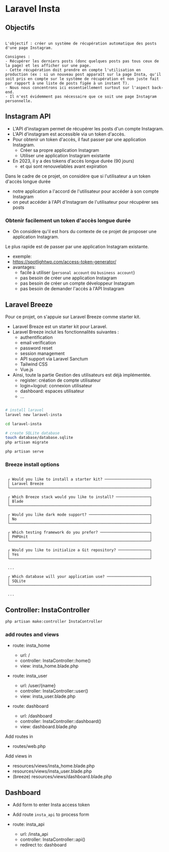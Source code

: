 # Laravel Insta

## Objectifs

```

L'objectif : créer un système de récupération automatique des posts d'une page Instagram. 

Consignes : 
- Récupérer les derniers posts (donc quelques posts pas tous ceux de la page) et les afficher sur une page. 
- Cette récupération doit prendre en compte l'utilisation en production (ex : si un nouveau post apparaît sur la page Insta, qu'il soit pris en compte sur le système de récupération et non juste fait par rapport à une liste de posts figée à un instant T). 
- Nous nous concentrons ici essentiellement surtout sur l'aspect back-end.
- Il n'est évidemment pas nécessaire que ce soit une page Instagram personnelle.

```

## Instagram API

* L'API d'instagram permet de récupérer les posts d'un compte Instagram.
* L'API d'instagram est accessible via un token d'accès.
* Pour obtenir un token d'accès, il faut passer par une application Instagram.
  * Créer sa propre application Instagram
  * Utiliser une application Instagram existante
* En 2023, il y a des tokens d'accès longue durée (90 jours)
  * et qui sont renouvelables avant expiration

Dans le cadre de ce projet, on considère que si l'utilisateur a un token d'accès longue durée
* notre application a l'accord de l'utilisateur pour accéder à son compte Instagram
* on peut accéder à l'API d'Instagram de l'utilisateur pour récupérer ses posts

### Obtenir facilement un token d'accès longue durée

* On considère qu'il est hors du contexte de ce projet de proposer une application Instagram.

Le plus rapide est de passer par une application Instagram existante.
* exemple:
* https://spotlightwp.com/access-token-generator/
* avantages:
  * facile à utiliser (`personal account` ou `business account`)
  * pas besoin de créer une application Instagram
  * pas besoin de créer un compte développeur Instagram
  * pas besoin de demander l'accès à l'API Instagram


## Laravel Breeze

Pour ce projet, on s'appuie sur Laravel Breeze comme starter kit.
* Laravel Breaze est un starter kit pour Laravel.
* Laravel Breeze inclut les fonctionnalités suivantes :
  * authentification
  * email verification
  * password reset
  * session management
  * API support via Laravel Sanctum
  * Tailwind CSS
  * Vue.js
* Ainsi, toute la partie Gestion des utilisateurs est déjà implémentée.
  * register: création de compte utilisateur
  * login+logout: connexion utilisateur
  * dashboard: espaces utilisateur
  * ...


```bash

# install laravel
laravel new laravel-insta

cd laravel-insta

# create SQLite database
touch database/database.sqlite
php artisan migrate

php artisan serve

```

### Breeze install options

```

 ┌ Would you like to install a starter kit? ────────────────────┐
 │ Laravel Breeze                                               │
 └──────────────────────────────────────────────────────────────┘

 ┌ Which Breeze stack would you like to install? ───────────────┐
 │ Blade                                                        │
 └──────────────────────────────────────────────────────────────┘

 ┌ Would you like dark mode support? ───────────────────────────┐
 │ No                                                           │
 └──────────────────────────────────────────────────────────────┘

 ┌ Which testing framework do you prefer? ──────────────────────┐
 │ PHPUnit                                                      │
 └──────────────────────────────────────────────────────────────┘

 ┌ Would you like to initialize a Git repository? ──────────────┐
 │ Yes                                                          │
 └──────────────────────────────────────────────────────────────┘
 
 ...

 ┌ Which database will your application use? ───────────────────┐
 │ SQLite                                                       │
 └──────────────────────────────────────────────────────────────┘

 ...

```

## Controller: InstaController

```bash
php artisan make:controller InstaController
```

### add routes and views

* route: insta_home
  * url: /
  * controller: InstaController::home()
  * view: insta_home.blade.php

* route: insta_user
  * url: /user/{name}
  * controller: InstaController::user()
  * view: insta_user.blade.php

* route: dashboard
  * url: /dashboard
  * controller: InstaController::dashboard()
  * view: dashboard.blade.php

Add routes in  
* routes/web.php

Add views in
* resources/views/insta_home.blade.php
* resources/views/insta_user.blade.php
* (breeze) resources/views/dashboard.blade.php

## Dashboard

* Add form to enter Insta access token
* Add route `insta_api` to process form

* route: insta_api
  * url: /insta_api
  * controller: InstaController::api()
  * redirect to: dashboard


